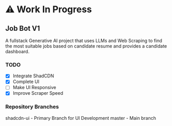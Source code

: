 # ⚠️ Work In Progress

## Job Bot V1

A fullstack Generative AI project that uses LLMs and Web Scraping to find the most suitable jobs based on candidate resume and provides a candidate dashboard.

### TODO

- [x] Integrate ShadCDN
- [x] Complete UI
- [ ] Make UI Responsive
- [x] Improve Scraper Speed

### Repository Branches

shadcdn-ui - Primary Branch for UI Development
master - Main branch
